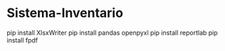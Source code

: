 # Sistema-Inventario

pip install XlsxWriter
pip install pandas openpyxl
pip install reportlab
pip install fpdf
